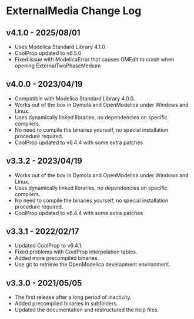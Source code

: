 # ExternalMedia Change Log

## v4.1.0 - 2025/08/01
 - Uses Modelica Standard Library 4.1.0
 - CoolProp updated to v6.5.0
 - Fixed issue with ModelicaError that causes OMEdit to crash when opening ExternalTwoPhaseMedium

## v4.0.0 - 2023/04/19
 - Compatible with Modelica Standard Library 4.0.0.
 - Works out of the box in Dymola and OpenModelica under Windows and Linux.
 - Uses dynamically linked libraries, no dependencies on specific compilers.
 - No need to compile the binaries yourself, no special installation procedure required.
 - CoolProp updated to v6.4.4 with some extra patches

## v3.3.2 - 2023/04/19
 - Works out of the box in Dymola and OpenModelica under Windows and Linux.
 - Uses dynamically linked libraries, no dependencies on specific compilers.
 - No need to compile the binaries yourself, no special installation procedure required.
 - CoolProp updated to v6.4.4 with some extra patches

## v3.3.1 - 2022/02/17
 - Updated CoolProp to v6.4.1.
 - Fixed problems with CoolProp interpolation tables.
 - Added more precompiled binaries.
 - Use git to retrieve the OpenModelica development environment.

## v3.3.0 - 2021/05/05
 - The first release after a long period of inactivity.
 - Added precompiled binaries in subfolders.
 - Updated the documentation and restructured the help files.
